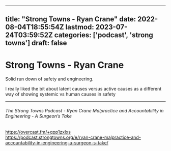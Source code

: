 
---
title: "Strong Towns - Ryan Crane"
date: 2022-08-04T18:55:54Z
lastmod: 2023-07-24T03:59:52Z
categories: ['podcast', 'strong towns']
draft: false
---


# Strong Towns - Ryan Crane 
Solid run down of safety and engineering. 

I really liked the bit about latent causes versus active causes as a different way of showing systemic vs human causes in safety

- - -
###### The Strong Towns Podcast - Ryan Crane Malpractice and Accountability in Engineering - A Surgeon’s Take

https://overcast.fm/+qpp1zxIxs  
https://podcast.strongtowns.org/e/ryan-crane-malpractice-and-accountability-in-engineering-a-surgeon-s-take/

<!-- #public #podcast #strong towns# -->

<!-- {BearID:EE420233-D878-4060-AE02-FD283C5D2282-16385-0000130750278366} -->
